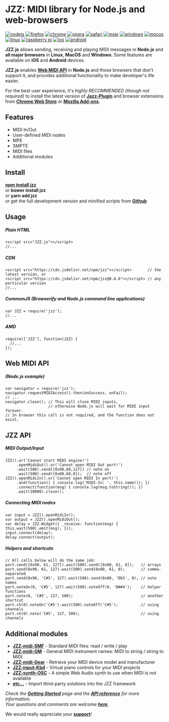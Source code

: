 # JZZ: MIDI library for Node.js and web-browsers

[![nodejs](http://jazz-soft.github.io/img/nodejs.jpg)](https://www.npmjs.com/package/jzz)
[![firefox](http://jazz-soft.github.io/img/firefox.jpg)](https://addons.mozilla.org/en-US/firefox/addon/jazz-midi)
[![chrome](http://jazz-soft.github.io/img/chrome.jpg)](https://chrome.google.com/webstore/detail/jazz-midi/jhdoobfdaejmldnpihidjemjcbpfmbkm)
[![opera](http://jazz-soft.github.io/img/opera.jpg)](https://chrome.google.com/webstore/detail/jazz-midi/jhdoobfdaejmldnpihidjemjcbpfmbkm)
[![safari](http://jazz-soft.github.io/img/safari.jpg)](https://jazz-soft.net/download/Jazz-Plugin)
[![msie](http://jazz-soft.github.io/img/msie.jpg)](https://jazz-soft.net/download/Jazz-Plugin)
[![windows](http://jazz-soft.github.io/img/windows.jpg)](https://jazz-soft.net/download/Jazz-Plugin)
[![mocos](http://jazz-soft.github.io/img/macos.jpg)](https://jazz-soft.net/download/Jazz-Plugin)
[![linux](http://jazz-soft.github.io/img/linux.jpg)](https://jazz-soft.net/download/Jazz-Plugin)
[![raspberry pi](http://jazz-soft.github.io/img/rpi.jpg)](https://www.npmjs.com/package/jazz-midi)
[![ios](http://jazz-soft.github.io/img/ios.jpg)](https://github.com/jazz-soft/JZZ-modules)
[![android](http://jazz-soft.github.io/img/android.jpg)](https://github.com/jazz-soft/JZZ-modules)

**JZZ.js** allows sending, receiving and playing MIDI messages
in **Node.js** and **all major browsers**
in **Linux**, **MacOS** and **Windows**.
Some features are available on **iOS** and **Android** devices.

**JZZ.js** enables [**Web MIDI API**](http://webaudio.github.io/web-midi-api/)
in **Node.js** and those browsers that don't support it,
and provides additional functionality to make developer's life easier.

For the best user experience, it's *highly RECOMMENDED (though not required)*
to install the latest version of [**Jazz-Plugin**](http://jazz-soft.net)
and browser extensions from [**Chrome Web Store**](https://chrome.google.com/webstore/detail/jazz-midi/jhdoobfdaejmldnpihidjemjcbpfmbkm)
or [**Mozilla Add-ons**](https://addons.mozilla.org/en-US/firefox/addon/jazz-midi).

## Features
- MIDI In/Out
- User-defined MIDI nodes
- MPE
- SMPTE
- MIDI files
- Additional modules

## Install

[**npm install jzz**](https://www.npmjs.com/package/jzz)  
or **bower install jzz**  
or **yarn add jzz**  
or get the full development version and minified scripts from [**Github**](https://github.com/jazz-soft/JZZ)

## Usage

##### Plain HTML

    <script src="JZZ.js"></script>
    //...

##### CDN

    <script src="https://cdn.jsdelivr.net/npm/jzz"></script>       // the latest version, or
    <script src="https://cdn.jsdelivr.net/npm/jzz@0.4.6"></script> // any particular version
    //...

##### CommonJS (Browserify and Node.js command line applications)

    var JZZ = require('jzz');
    //...

##### AMD

    require(['JZZ'], function(JZZ) {
      //...
    });

## Web MIDI API

##### (Node.js example)

    var navigator = require('jzz');
    navigator.requestMIDIAccess().then(onSuccess, onFail);
    // ...
    navigator.close(); // This will close MIDI inputs,
                       // otherwise Node.js will wait for MIDI input forever.
    // In browser this call is not required, and the function does not exist.

## JZZ API

##### MIDI Output/Input

    JZZ().or('Cannot start MIDI engine!')
         .openMidiOut().or('Cannot open MIDI Out port!')
         .wait(500).send([0x90,60,127]) // note on
         .wait(500).send([0x80,60,0]);  // note off
    JZZ().openMidiIn().or('Cannot open MIDI In port!')
         .and(function() { console.log('MIDI-In: ', this.name()); })
         .connect(function(msg) { console.log(msg.toString()); })
         .wait(10000).close();

##### Connecting MIDI nodes

    var input = JZZ().openMidiIn();
    var output = JZZ().openMidiOut();
    var delay = JZZ.Widget({ _receive: function(msg) { this.wait(500).emit(msg); }});
    input.connect(delay);
    delay.connect(output);

##### Helpers and shortcuts

    // All calls below will do the same job:
    port.send([0x90, 61, 127]).wait(500).send([0x80, 61, 0]);   // arrays
    port.send(0x90, 61, 127).wait(500).send(0x80, 61, 0);       // comma-separated
    port.send(0x90, 'C#5', 127).wait(500).send(0x80, 'Db5', 0); // note names
    port.noteOn(0, 'C#5', 127).wait(500).noteOff(0, 'B##4');    // helper functions
    port.note(0, 'C#5', 127, 500);                              // another shortcut
    port.ch(0).noteOn('C#5').wait(500).noteOff('C#5');          // using channels
    port.ch(0).note('C#5', 127, 500);                           // using channels

## Additional modules
- [**JZZ-midi-SMF**](https://github.com/jazz-soft/JZZ-midi-SMF) - Standard MIDI files: read / write / play 
- [**JZZ-midi-GM**](https://github.com/jazz-soft/JZZ-midi-GM) - General MIDI instrument names: MIDI to string / string to MIDI 
- [**JZZ-midi-Gear**](https://github.com/jazz-soft/JZZ-midi-Gear) - Retrieve your MIDI device model and manufacturer
- [**JZZ-input-Kbd**](https://github.com/jazz-soft/JZZ-input-Kbd) - Virtual piano controls for your MIDI projects
- [**JZZ-synth-OSC**](https://github.com/jazz-soft/JZZ-synth-OSC) - A simple Web Audio synth to use when MIDI is not available
- [**etc...**](https://github.com/jazz-soft/JZZ-modules) - Import third-party solutions into the JZZ framework 

*Check the [**Getting Started**](https://jazz-soft.net/doc/JZZ) page
and the [**API reference**](https://jazz-soft.net/doc/JZZ/reference.html)
for more information.  
Your questions and comments are welcome [**here**](https://jazz-soft.org).*

We would really appreciate your [**support**](https://jazz-soft.net/donate)!
